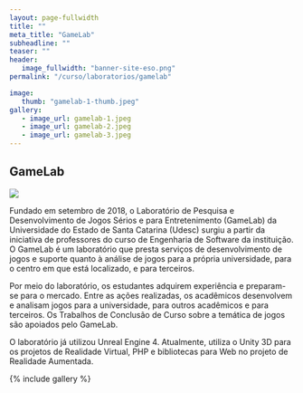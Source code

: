 ```yaml
---
layout: page-fullwidth
title: ""
meta_title: "GameLab"
subheadline: ""
teaser: ""
header:
   image_fullwidth: "banner-site-eso.png"
permalink: "/curso/laboratorios/gamelab"

image:
   thumb: "gamelab-1-thumb.jpeg"
gallery: 
   - image_url: gamelab-1.jpeg
   - image_url: gamelab-2.jpeg
   - image_url: gamelab-3.jpeg
---
```


## **GameLab**

<img class="img-responsive" src="{{site.urlimg}}logo-gamelab.jpg"/>

Fundado em setembro de 2018, o Laboratório de Pesquisa e Desenvolvimento de Jogos Sérios e para Entretenimento (GameLab) da Universidade do Estado de Santa Catarina (Udesc) surgiu a partir da iniciativa de professores do curso de Engenharia de Software da instituição. O GameLab é um laboratório que presta serviços de desenvolvimento de jogos e suporte quanto à análise de jogos para a própria universidade, para o centro em que está localizado, e para terceiros.

Por meio do laboratório, os estudantes adquirem experiência e preparam-se para o mercado. Entre as ações realizadas, os acadêmicos desenvolvem e analisam jogos para a universidade, para outros acadêmicos e para terceiros. Os Trabalhos de Conclusão de Curso sobre a temática de jogos são apoiados pelo GameLab.

O laboratório já utilizou Unreal Engine 4. Atualmente, utiliza o Unity 3D para os projetos de Realidade Virtual, PHP e bibliotecas para Web no projeto de Realidade Aumentada.

{% include gallery %}
